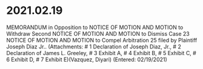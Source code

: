 # 2021.02.19

MEMORANDUM in Opposition to NOTICE OF MOTION AND MOTION to Withdraw Second NOTICE OF MOTION AND MOTION to Dismiss Case 23 NOTICE OF MOTION AND MOTION to Compel Arbitration 25 filed by Plaintiff Joseph Diaz Jr.. (Attachments: # 1 Declaration of Joseph Diaz, Jr., # 2 Declaration of James L. Greeley, # 3 Exhibit A, # 4 Exhibit B, # 5 Exhibit C, # 6 Exhibit D, # 7 Exhibit E)(Vazquez, Diyari) (Entered: 02/19/2021)
